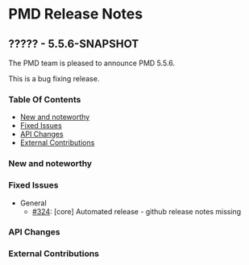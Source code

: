 # PMD Release Notes

## ????? - 5.5.6-SNAPSHOT

The PMD team is pleased to announce PMD 5.5.6.

This is a bug fixing release.

### Table Of Contents

* [New and noteworthy](#New_and_noteworthy)
* [Fixed Issues](#Fixed_Issues)
* [API Changes](#API_Changes)
* [External Contributions](#External_Contributions)

### New and noteworthy

### Fixed Issues

*   General
    *   [#324](https://github.com/pmd/pmd/issues/324): \[core] Automated release - github release notes missing

### API Changes

### External Contributions
